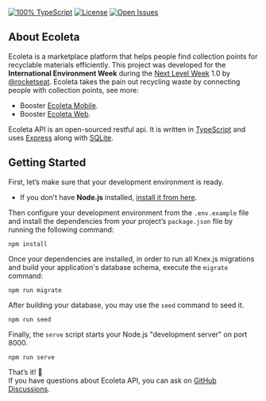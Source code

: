 <!-- Badges -->
[![100% TypeScript](https://img.shields.io/github/languages/top/guiribmedeiros/ecoleta-api?style=for-the-badge)](https://github.com/guiribmedeiros/ecoleta-api/search?l=typescript)
[![License](https://img.shields.io/github/license/guiribmedeiros/ecoleta-api?style=for-the-badge)](./LICENSE.md)
[![Open Issues](https://img.shields.io/github/issues/guiribmedeiros/ecoleta-api?style=for-the-badge)](https://github.com/guiribmedeiros/ecoleta-api/issues)

## About Ecoleta

Ecoleta is a marketplace platform that helps people find collection points for recyclable materials efficiently. This project was developed for the **International Environment Week** during the [Next Level Week](https://nextlevelweek.com) 1.0 by [@rocketseat](https://github.com/rocketseat). Ecoleta takes the pain out recycling waste by connecting people with collection points, see more:

- Booster [Ecoleta Mobile](https://github.com/guiribmedeiros/ecoleta-mobile).
- Booster [Ecoleta Web](https://github.com/guiribmedeiros/ecoleta-web).

Ecoleta API is an open-sourced restful api. It is written in [TypeScript](http://www.typescriptlang.org) and
uses [Express](https://expressjs.com/) along with [SQLite](https://www.sqlite.org/).

## Getting Started

First, let’s make sure that your development environment is ready.

- If you don’t have **Node.js** installed, [install it from here](https://nodejs.org/).

Then configure your development environment from the `.env.example` file and install the dependencies from your project’s `package.json` file by running the following command:

```
npm install
```

Once your dependencies are installed, in order to run all Knex.js migrations and build your application's database schema, execute the `migrate` command:

```
npm run migrate
```

After building your database, you may use the `seed` command to seed it.

```
npm run seed
```

Finally, the `serve` script starts your Node.js "development server" on port 8000.

```
npm run serve
```

That’s it! :rocket:  
If you have questions about Ecoleta API, you can ask on [GitHub Discussions](https://github.com/guiribmedeiros/ecoleta-api/discussions).
